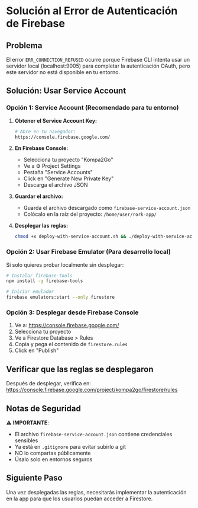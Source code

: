 # Solución al Error de Autenticación de Firebase

## Problema
El error `ERR_CONNECTION_REFUSED` ocurre porque Firebase CLI intenta usar un servidor local (localhost:9005) para completar la autenticación OAuth, pero este servidor no está disponible en tu entorno.

## Solución: Usar Service Account

### Opción 1: Service Account (Recomendado para tu entorno)

1. **Obtener el Service Account Key:**
   ```bash
   # Abre en tu navegador:
   https://console.firebase.google.com/
   ```

2. **En Firebase Console:**
   - Selecciona tu proyecto "Kompa2Go"
   - Ve a ⚙️ Project Settings
   - Pestaña "Service Accounts"
   - Click en "Generate New Private Key"
   - Descarga el archivo JSON

3. **Guardar el archivo:**
   - Guarda el archivo descargado como `firebase-service-account.json`
   - Colócalo en la raíz del proyecto: `/home/user/rork-app/`

4. **Desplegar las reglas:**
   ```bash
   chmod +x deploy-with-service-account.sh && ./deploy-with-service-account.sh
   ```

### Opción 2: Usar Firebase Emulator (Para desarrollo local)

Si solo quieres probar localmente sin desplegar:

```bash
# Instalar firebase-tools
npm install -g firebase-tools

# Iniciar emulador
firebase emulators:start --only firestore
```

### Opción 3: Desplegar desde Firebase Console

1. Ve a: https://console.firebase.google.com/
2. Selecciona tu proyecto
3. Ve a Firestore Database > Rules
4. Copia y pega el contenido de `firestore.rules`
5. Click en "Publish"

## Verificar que las reglas se desplegaron

Después de desplegar, verifica en:
https://console.firebase.google.com/project/kompa2go/firestore/rules

## Notas de Seguridad

⚠️ **IMPORTANTE**: 
- El archivo `firebase-service-account.json` contiene credenciales sensibles
- Ya está en `.gitignore` para evitar subirlo a git
- NO lo compartas públicamente
- Úsalo solo en entornos seguros

## Siguiente Paso

Una vez desplegadas las reglas, necesitarás implementar la autenticación en la app para que los usuarios puedan acceder a Firestore.
